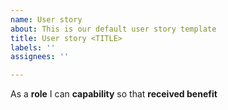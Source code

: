 ```yaml
---
name: User story
about: This is our default user story template
title: User story <TITLE>
labels: ''
assignees: ''

---
```


As a **role** I can **capability** so that **received benefit**

